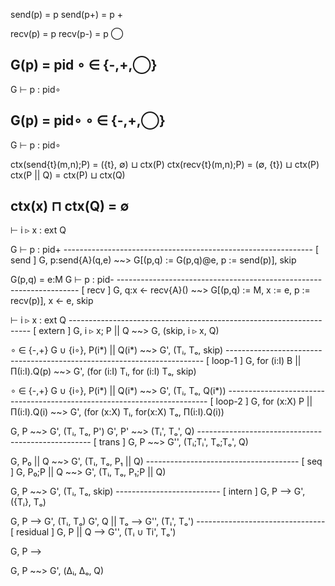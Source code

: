 send(p)  = p 
send(p+) = p + 

recv(p)  = p
recv(p-) = p ◯

G(p) = pid  ∘ ∈ {-,+,◯}
----------------  
G ⊢ p : pid∘

G(p) = pid∘  ∘ ∈ {-,+,◯}
----------------  
G ⊢ p : pid∘

ctx(send{t}(m,n);P) = ({t}, ∅) ⊔ ctx(P)
ctx(recv{t}(m,n);P) = (∅, {t}) ⊔ ctx(P)
ctx(P || Q) = ctx(P) ⊔ ctx(Q)

ctx(x) ⊓ ctx(Q) = ∅
---------------------------
⊢ i ▹ x : ext Q

G ⊢ p : pid+
-------------------------------------------------------------- [ send ]
G, p:send{A}(q,e) ~~> G[(p,q) := G(p,q)@e, p := send(p)], skip

G(p,q) = e:M     G ⊢ p : pid-
-------------------------------------------------------------------- [ recv ]
G, q:x <- recv{A}() ~~> G[(p,q) := M, x := e, p := recv(p)], x <- e, skip 

⊢ i ▹ x : ext Q
-------------------------------------------------------------------- [ extern ]
G, i ▹ x; P || Q ~~> G, (skip, i ▹ x, Q)

∘ ∈ {-,+}
G ∪ {i∘}, P(i*) || Q(i*) ~~> G', (Tᵢ, Tₒ, skip)
------------------------------------------------------------------------ [ loop-1 ]
G, for (i:I) B || Π(i:I).Q(p) ~~> G', (for (i:I) Tᵢ, for (i:I) Tₒ, skip)

∘ ∈ {-,+}
G ∪ {i∘}, P(i*) || Q(i*) ~~> G', (Tᵢ, Tₒ, Q(i*))
------------------------------------------------------------------------- [ loop-2 ]
G, for (x:X) P || Π(i:I).Q(i) ~~> G', (for (x:X) Tᵢ, for(x:X) Tₒ, Π(i:I).Q(i))


G, P ~~> G', (Tᵢ, Tₒ, P')    G', P' ~~> (Tᵢ', Tₒ', Q)
--------------------------------------------------- [ trans ]
G, P ~~> G'', (Tᵢ;Tᵢ', Tₒ;Tₒ', Q)

G, P₀ || Q ~~> G', (Tᵢ, Tₒ, P₁ || Q)
-------------------------------------- [ seq ]
G, P₀;P || Q ~~> G', (Tᵢ, Tₒ, P₁;P || Q)


G, P ~~> G', (Tᵢ, Tₒ, skip)
-------------------------- [ intern ] 
G, P --> G', ({Tᵢ}, Tₒ)

G, P --> G', (Tᵢ, Tₒ)
G', Q || Tₒ --> G'', (Tᵢ', Tₒ')
-------------------------------- [ residual ]
G, P || Q --> G'', (Tᵢ ∪ Ti', Tₒ')


G, P --> 


G, P ~~> G', (Δᵢ, Δₒ, Q) 
